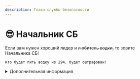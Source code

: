 ```yaml
---
description: Глава службы безопасности
---
```


# 😎 Начальник СБ

Если вам нужен хороший лидер и ~~любитель водки,~~ то зовите Начальника СБ!

`Кто будет пить водку из 294, будет оштрафован!`

<details>

<summary>Дополнительная информация</summary>

* **Класс**: Капитан МОГ
* **Оружие**: MTF-E11-SR
* **Уровень доступа**: КК-Оперативника МОГ
* **Броня**: Боевая
* **Особое снаряжение**: Отсутствует

</details>

[\
](https://zona-228-ru.gitbook.io/edryon-baton/kniga-plaginov/kastomnye-klassy/personal-kompleksa/sluzhba-bezopasnosti)

